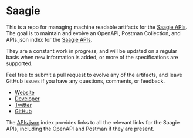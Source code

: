 # SaagieThis is a repo for managing machine readable artifacts for the [Saagie APIs](https://www.saagie.com). The goal is to maintain and evolve an OpenAPI, Postman Collection, and APIs.json index for the [Saagie APIs](https://www.saagie.com).They are a constant work in progress, and will be updated on a regular basis when new information is added, or more of the specifications are supported.Feel free to submit a pull request to evolve any of the artifacts, and leave GitHub issues if you have any questions, comments, or feedback.- [Website](https://www.saagie.com)- [Developer](https://www.saagie.com)- [Twitter](https://twitter.com/saagie_io)- [GitHub](https://github.com/saagie)The [APIs.json](https://github.com/api-evangelist/saagie/blob/master/apis.json) index provides links to all the relevant links for the Saagie APIs, including the OpenAPI and Postman if they are present.